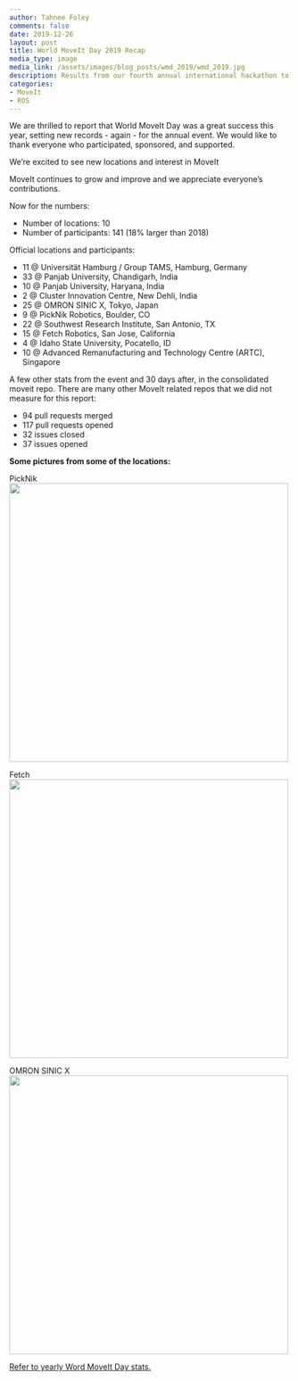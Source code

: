 ```yaml
---
author: Tahnee Foley
comments: false
date: 2019-12-26
layout: post
title: World MoveIt Day 2019 Recap
media_type: image
media_link: /assets/images/blog_posts/wmd_2019/wmd_2019.jpg
description: Results from our fourth annual international hackathon to improve the MoveIt code base, documentation, and community.
categories:
- MoveIt
- ROS
---
```


We are thrilled to report that World MoveIt Day was a great success this year, setting new records - again - for the annual event. We would like to thank everyone who participated, sponsored, and supported.

We’re excited to see new locations and interest in MoveIt

MoveIt continues to grow and improve and we appreciate everyone’s contributions.

Now for the numbers:
- Number of locations: 10
- Number of participants: 141 (18% larger than 2018)

Official locations and participants:
- 11 @ Universität Hamburg / Group TAMS, Hamburg, Germany
- 33 @ Panjab University, Chandigarh, India
- 10 @ Panjab University, Haryana, India
- 2 @ Cluster Innovation Centre, New Dehli, India
- 25 @ OMRON SINIC X, Tokyo, Japan
- 9 @ PickNik Robotics, Boulder, CO
- 22 @ Southwest Research Institute, San Antonio, TX
- 15 @ Fetch Robotics, San Jose, California
- 4 @ Idaho State University, Pocatello, ID
- 10 @ Advanced Remanufacturing and Technology Centre (ARTC), Singapore

A few other stats from the event and 30 days after, in the consolidated moveit repo. There are many other MoveIt related repos that we did not measure for this report:
- 94 pull requests merged
- 117 pull requests opened
- 32 issues closed
- 37 issues opened

**Some pictures from some of the locations:**

PickNik
<img src="/assets/images/blog_posts/wmd_2019/picknik.jpg" width="500" style="margin-right:20px"/>

Fetch
<img src="/assets/images/blog_posts/wmd_2019/fetch.jpg" width="500" style="margin-right:20px"/>

OMRON SINIC X
<img src="/assets/images/blog_posts/wmd_2019/omron.jpg" width="500" style="margin-right:20px"/>

[Refer to yearly Word MoveIt Day stats.](https://docs.google.com/spreadsheets/d/1n19IOVJuqlQiFgLg5sRpWBPo5YQous25QmhUuJ2FO8g/edit?folder=0B2gNuURgfmGMa1dHYVkxWm9SQ2s#gid=0)
